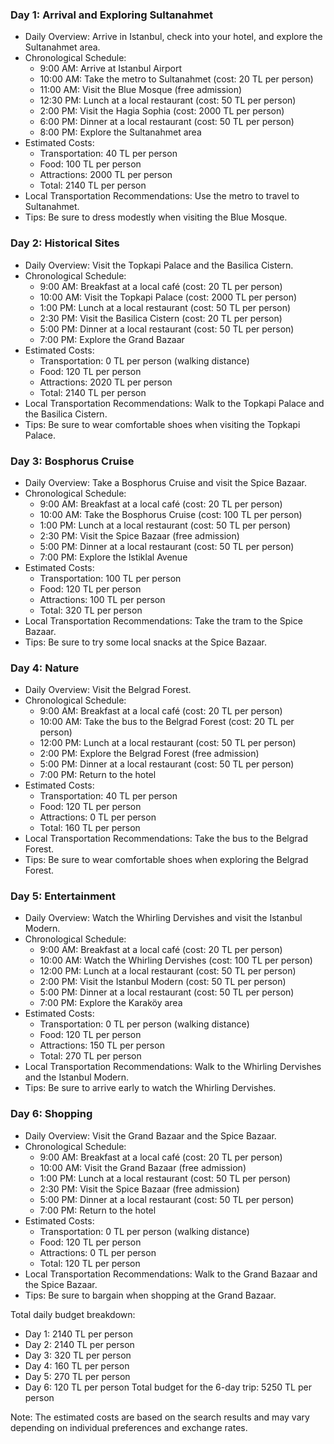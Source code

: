### Day 1: Arrival and Exploring Sultanahmet
* Daily Overview: Arrive in Istanbul, check into your hotel, and explore the Sultanahmet area.
* Chronological Schedule:
	+ 9:00 AM: Arrive at Istanbul Airport
	+ 10:00 AM: Take the metro to Sultanahmet (cost: 20 TL per person)
	+ 11:00 AM: Visit the Blue Mosque (free admission)
	+ 12:30 PM: Lunch at a local restaurant (cost: 50 TL per person)
	+ 2:00 PM: Visit the Hagia Sophia (cost: 2000 TL per person)
	+ 6:00 PM: Dinner at a local restaurant (cost: 50 TL per person)
	+ 8:00 PM: Explore the Sultanahmet area
* Estimated Costs:
	+ Transportation: 40 TL per person
	+ Food: 100 TL per person
	+ Attractions: 2000 TL per person
	+ Total: 2140 TL per person
* Local Transportation Recommendations: Use the metro to travel to Sultanahmet.
* Tips: Be sure to dress modestly when visiting the Blue Mosque.

### Day 2: Historical Sites
* Daily Overview: Visit the Topkapi Palace and the Basilica Cistern.
* Chronological Schedule:
	+ 9:00 AM: Breakfast at a local café (cost: 20 TL per person)
	+ 10:00 AM: Visit the Topkapi Palace (cost: 2000 TL per person)
	+ 1:00 PM: Lunch at a local restaurant (cost: 50 TL per person)
	+ 2:30 PM: Visit the Basilica Cistern (cost: 20 TL per person)
	+ 5:00 PM: Dinner at a local restaurant (cost: 50 TL per person)
	+ 7:00 PM: Explore the Grand Bazaar
* Estimated Costs:
	+ Transportation: 0 TL per person (walking distance)
	+ Food: 120 TL per person
	+ Attractions: 2020 TL per person
	+ Total: 2140 TL per person
* Local Transportation Recommendations: Walk to the Topkapi Palace and the Basilica Cistern.
* Tips: Be sure to wear comfortable shoes when visiting the Topkapi Palace.

### Day 3: Bosphorus Cruise
* Daily Overview: Take a Bosphorus Cruise and visit the Spice Bazaar.
* Chronological Schedule:
	+ 9:00 AM: Breakfast at a local café (cost: 20 TL per person)
	+ 10:00 AM: Take the Bosphorus Cruise (cost: 100 TL per person)
	+ 1:00 PM: Lunch at a local restaurant (cost: 50 TL per person)
	+ 2:30 PM: Visit the Spice Bazaar (free admission)
	+ 5:00 PM: Dinner at a local restaurant (cost: 50 TL per person)
	+ 7:00 PM: Explore the Istiklal Avenue
* Estimated Costs:
	+ Transportation: 100 TL per person
	+ Food: 120 TL per person
	+ Attractions: 100 TL per person
	+ Total: 320 TL per person
* Local Transportation Recommendations: Take the tram to the Spice Bazaar.
* Tips: Be sure to try some local snacks at the Spice Bazaar.

### Day 4: Nature
* Daily Overview: Visit the Belgrad Forest.
* Chronological Schedule:
	+ 9:00 AM: Breakfast at a local café (cost: 20 TL per person)
	+ 10:00 AM: Take the bus to the Belgrad Forest (cost: 20 TL per person)
	+ 12:00 PM: Lunch at a local restaurant (cost: 50 TL per person)
	+ 2:00 PM: Explore the Belgrad Forest (free admission)
	+ 5:00 PM: Dinner at a local restaurant (cost: 50 TL per person)
	+ 7:00 PM: Return to the hotel
* Estimated Costs:
	+ Transportation: 40 TL per person
	+ Food: 120 TL per person
	+ Attractions: 0 TL per person
	+ Total: 160 TL per person
* Local Transportation Recommendations: Take the bus to the Belgrad Forest.
* Tips: Be sure to wear comfortable shoes when exploring the Belgrad Forest.

### Day 5: Entertainment
* Daily Overview: Watch the Whirling Dervishes and visit the Istanbul Modern.
* Chronological Schedule:
	+ 9:00 AM: Breakfast at a local café (cost: 20 TL per person)
	+ 10:00 AM: Watch the Whirling Dervishes (cost: 100 TL per person)
	+ 12:00 PM: Lunch at a local restaurant (cost: 50 TL per person)
	+ 2:00 PM: Visit the Istanbul Modern (cost: 50 TL per person)
	+ 5:00 PM: Dinner at a local restaurant (cost: 50 TL per person)
	+ 7:00 PM: Explore the Karaköy area
* Estimated Costs:
	+ Transportation: 0 TL per person (walking distance)
	+ Food: 120 TL per person
	+ Attractions: 150 TL per person
	+ Total: 270 TL per person
* Local Transportation Recommendations: Walk to the Whirling Dervishes and the Istanbul Modern.
* Tips: Be sure to arrive early to watch the Whirling Dervishes.

### Day 6: Shopping
* Daily Overview: Visit the Grand Bazaar and the Spice Bazaar.
* Chronological Schedule:
	+ 9:00 AM: Breakfast at a local café (cost: 20 TL per person)
	+ 10:00 AM: Visit the Grand Bazaar (free admission)
	+ 1:00 PM: Lunch at a local restaurant (cost: 50 TL per person)
	+ 2:30 PM: Visit the Spice Bazaar (free admission)
	+ 5:00 PM: Dinner at a local restaurant (cost: 50 TL per person)
	+ 7:00 PM: Return to the hotel
* Estimated Costs:
	+ Transportation: 0 TL per person (walking distance)
	+ Food: 120 TL per person
	+ Attractions: 0 TL per person
	+ Total: 120 TL per person
* Local Transportation Recommendations: Walk to the Grand Bazaar and the Spice Bazaar.
* Tips: Be sure to bargain when shopping at the Grand Bazaar.

Total daily budget breakdown:
* Day 1: 2140 TL per person
* Day 2: 2140 TL per person
* Day 3: 320 TL per person
* Day 4: 160 TL per person
* Day 5: 270 TL per person
* Day 6: 120 TL per person
Total budget for the 6-day trip: 5250 TL per person

Note: The estimated costs are based on the search results and may vary depending on individual preferences and exchange rates.